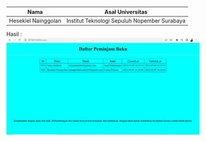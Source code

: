 Nama  | Asal Universitas
------------------- | --------------
Hesekiel Nainggolan | Institut Teknologi Sepuluh Nopember Surabaya

Hasil :
<img src="./Asset/hasil.PNG" alt="keterangan gambar">
